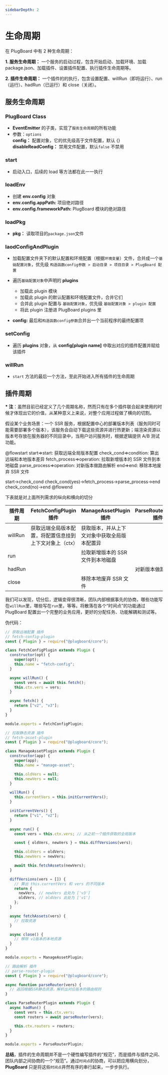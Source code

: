 ```yaml
---
sidebarDepth: 2
---
```


# 生命周期

在 PlugBoard 中有 2 种生命周期：

**1. 服务生命周期：** 一个服务的启动过程，包含开始启动、加载环境、加载 package.json、加载插件、设置插件配置、执行插件生命周期等。

**2. 插件生命周期：** 一个插件的的执行，包含设置配置、willRun（即将运行）、run（运行）、hadRun（已运行）和 close（关闭）。

## 服务生命周期

### PlugBoard Class

- **EventEmitter** 的子类，实现了`服务生命周期`的所有功能
- 参数：`options`
  <br />
  **config：** 配置对象，它的优先级高于文件配置，默认 {}
  <br />
  **disableReadConfig：** 禁用文件配置，默认`false` 不禁用

### start

- 启动入口，后续的 load 等方法都在此一一执行

### loadEnv

- 创建 **env.config** 对象
- **env.config.appPath:** 项目绝对路径
- **env.config.frameworkPath:** PlugBoard 模块的绝对路径

### loadPkg

- **pkg：** 读取项目的`package.json`文件

### laodConfigAndPlugin

- 加载配置文件夹下的默认配置和环境配置（根据`环境变量`）文件，合并成一个`基础配置对象`，优先级 `构造函数config参数 > 启动目录 > 项目目录 > PlugBoard 配置`

- 遍历`基础配置对象`中声明的 **plugins**

  - 加载此 plugin 模块
  - 加载此 plugin 的默认配置和环境配置文件，合并它们
  - 合并此 plugin 配置与 `基础配置对象`，优先级 `基础配置对象 > plugin 配置`
  - 将此 plugin 注册进 PlugBoard plugins 里

- **config:** 最后和`构造函数config参数`合并出一个当前程序的最终配置项

### setConfig

- 遍历 **plugins** 对象，从 **config[plugin name]** 中取出对应的插件配置并赋给该插件

### willRun

- `start` 方法的最后一个方法，至此开始进入所有插件的生命周期

## 插件周期

**\* 注**：虽然目前已经定义了几个周期名称，然而只有在多个插件联合起来使用的时候才体现出它的价值，从某种意义上来说，对整个应用过程做了横向的切割。

假设某个业务场景：一个 SSR 服务，根据配置中心的部署版本列表（服务同时可能需要部署多个版本），该服务会自动下载这些资源并进行热更新；端渲染资源以版本号存放在服务器的不同目录中，当用户访问服务时，根据逻辑提供 A/B 测试功能。

@flowstart
start=>start: 获取远端全局版本配置
check_cond=>condition: 算出远端和本地版本差异
fetch_process=>operation: 拉取新增版本的 SSR 文件到本地磁盘
parse_process=>operation: 对新版本做路由解析
end=>end: 移除本地废弃 SSR 文件

start->check_cond
check_cond(yes)->fetch_process->parse_process->end
check_cond(no)->end
@flowend

下表就是对上面所列需求的纵向和横向的切分

| 插件周期 | FetchConfigPlugin 插件                                  | ManageAssetPlugin 插件                       | ParseRouterPlugin 插件 |
| -------- | ------------------------------------------------------- | -------------------------------------------- | ---------------------- |
| willRun  | 获取远端全局版本配置，将配置信息挂到上下文对象上（ctx） | 获取版本，并从上下文对象中获取全局版本配置异 |                        |
| run      |                                                         | 拉取新增版本的 SSR 文件到本地磁盘            |                        |
| hadRun   |                                                         |                                              | 对新版本做路由解析     |
| close    |                                                         | 移除本地废弃 SSR 文件                        |                        |

我们可以发现，切分后，逻辑变得很清晰，团队内部根据事先的协商，哪些功能写在`willRun`里，哪些写在`run`里，等等。将散落在各个“时间点”的功能通过 PlugBoard 配置出一个完整的业务应用，更好的分配任务、功能解耦和测试等。

伪代码：

```javascript
// 获取远端配置 插件
// fetch-config-plugin
const { Plugin } = require("@plugboard/core");

class FetchConfigPlugin extends Plugin {
  constructor(opt) {
    super(opt);
    this.name = "fetch-config";
  }

  async willRun() {
    const vers = await this.fetch();
    this.ctx.vers = vers;
  }

  async fetch() {
    return ["v2", "v3"];
  }
}

module.exports = FetchConfigPlugin;
```

```javascript
// 拉取静态资源 插件
// fetch-asset-plugin
const { Plugin } = require("@plugboard/core");

class ManageAssetPlugin extends Plugin {
  constructor(app) {
    super(app);
    this.name = "manage-asset";

    this.oldVers = null;
    this.newVers = null;
  }

  willRun() {
    this.currentVers = this.initCurrentVers();
  }

  initCurrentVers() {
    return ["v1", "v2"];
  }

  async run() {
    const vers = this.ctx.vers; // 从之前一个插件获取的全局版本

    const { oldVers, newVers } = this.diffVersions(vers);

    this.oldVers = oldVers;
    this.newVers = newVers;

    await this.fetchAssets(newVers);
  }

  diffVersions(vers = []) {
    // 算出 this.currentVers 和 vers 的不同版本
    return {
      newVers, // newVers 此处为 ['v3']
      oldVers, // oldVers 此处为 ['v1']
    };
  }

  async fetchAssets(vers) {
    // 拉取资源
  }

  async close() {
    // 移除 v1版本的本地资源
  }
}

module.exports = ManageAssetPlugin;
```

```javascript
// 路由解析 插件
// parse-router-plugin
const { Plugin } = require("@plugboard/core");

async function parseRouter(vers) {
  // 返回根据SSR静态资源，解析出对应版本的路由规则
}

class ParseRouterPlugin extends Plugin {
  async hadRun() {
    const vers = this.ctx.vers;
    const routers = await parseRouter(vers);

    this.ctx.routers = routers;
  }
}

module.exports = ParseRouterPlugin;
```

**总结**，插件的生命周期并不是一个硬性编写插件的“规范”，而是插件与插件之间、团队内部之间协商的一个“规范”。通过`时间点`的协商，可以把应用横向划分，**PlugBoard** 只是将这些`时间点`井然有序的串行起来，一步步执行。
